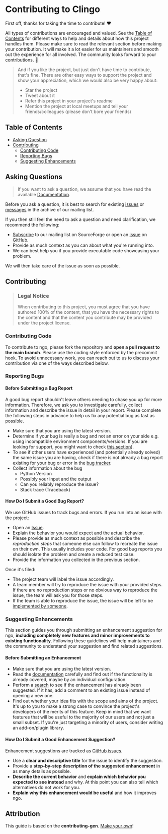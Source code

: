 # Contributing to Clingo

First off, thanks for taking the time to contribute! ❤️

All types of contributions are encouraged and valued. See the [Table of Contents](#table-of-contents) for different ways to help and details about how this project handles them. Please make sure to read the relevant section before making your contribution. It will make it a lot easier for us maintainers and smooth out the experience for all involved. The community looks forward to your contributions. 🎉

> And if you like the project, but just don't have time to contribute, that's fine. There are other easy ways to support the project and show your appreciation, which we would also be very happy about:
> - Star the project
> - Tweet about it
> - Refer this project in your project's readme
> - Mention the project at local meetups and tell your friends/colleagues (please don't bore your friends)

<!-- omit in toc -->
## Table of Contents

- [Asking Question](#asking-questions)
- [Contributing](#contributing)
  - [Contributing Code](#contributing-code)
  - [Reporting Bugs](#reporting-bugs)
  - [Suggesting Enhancements](#suggesting-enhancements)


## Asking Questions

> If you want to ask a question, we assume that you have read the available [Documentation](https://potassco.org/ngo/).

Before you ask a question, it is best to search for existing [issues](https://github.com/potassco/ngo/issues) or [messages](https://sourceforge.net/p/potassco/mailman/potassco-users/) in the archive of our mailing list.

If you then still feel the need to ask a question and need clarification, we recommend the following:

- [Subscribe](https://sourceforge.net/projects/potassco/lists/potassco-users) to our mailing list on SourceForge or open an [issue](https://github.com/potassco/clingo/issues/new) on GitHub.
- Provide as much context as you can about what you're running into.
- We can best help you if you provide executable code showcasing your problem.

We will then take care of the issue as soon as possible.

## Contributing

> ### Legal Notice <!-- omit in toc -->
> When contributing to this project, you must agree that you have authored 100% of the content, that you have the necessary rights to the content and that the content you contribute may be provided under the project license.

### Contributing Code

To contribute to ngo, please fork the repository and **open a pull request to the main branch**.
Please use the coding style enforced by the precommit hook. To avoid unnecessary work, you can reach out to us to discuss your contribution via one of the ways described below.

### Reporting Bugs

<!-- omit in toc -->
#### Before Submitting a Bug Report

A good bug report shouldn't leave others needing to chase you up for more information. Therefore, we ask you to investigate carefully, collect information and describe the issue in detail in your report. Please complete the following steps in advance to help us fix any potential bug as fast as possible.

- Make sure that you are using the latest version.
- Determine if your bug is really a bug and not an error on your side e.g. using incompatible environment components/versions. If you are looking for support, you might want to check [this section](#i-have-a-question)).
- To see if other users have experienced (and potentially already solved) the same issue you are having, check if there is not already a bug report existing for your bug or error in the [bug tracker](https://github.com/potassco/ngo/issues?q=label%3Abug).
- Collect information about the bug
  - Python Version
  - Possibly your input and the output
  - Can you reliably reproduce the issue?
  - Stack trace (Traceback)

<!-- omit in toc -->
#### How Do I Submit a Good Bug Report?

We use GitHub issues to track bugs and errors. If you run into an issue with the project:

- Open an [Issue](https://github.com/potassco/ngo/issues/new).
- Explain the behavior you would expect and the actual behavior.
- Please provide as much context as possible and describe the *reproduction steps* that someone else can follow to recreate the issue on their own. This usually includes your code. For good bug reports you should isolate the problem and create a reduced test case.
- Provide the information you collected in the previous section.

Once it's filed:

- The project team will label the issue accordingly.
- A team member will try to reproduce the issue with your provided steps. If there are no reproduction steps or no obvious way to reproduce the issue, the team will ask you for those steps.
- If the team is able to reproduce the issue, the issue will be left to be [implemented by someone](#your-first-code-contribution).

### Suggesting Enhancements

This section guides you through submitting an enhancement suggestion for ngo, **including completely new features and minor improvements to existing functionality**. Following these guidelines will help maintainers and the community to understand your suggestion and find related suggestions.

<!-- omit in toc -->
#### Before Submitting an Enhancement

- Make sure that you are using the latest version.
- Read the [documentation](https://potassco.org/ngo/) carefully and find out if the functionality is already covered, maybe by an individual configuration.
- Perform a [search](https://github.com/potassco/ngo/issues) to see if the enhancement has already been suggested. If it has, add a comment to an existing issue instead of opening a new one.
- Find out whether your idea fits with the scope and aims of the project. It's up to you to make a strong case to convince the project's developers of the merits of this feature. Keep in mind that we want features that will be useful to the majority of our users and not just a small subset. If you're just targeting a minority of users, consider writing an add-on/plugin library.

<!-- omit in toc -->
#### How Do I Submit a Good Enhancement Suggestion?

Enhancement suggestions are tracked as [GitHub issues](https://github.com/potassco/ngo/issues).

- Use a **clear and descriptive title** for the issue to identify the suggestion.
- Provide a **step-by-step description of the suggested enhancement** in as many details as possible.
- **Describe the current behavior** and **explain which behavior you expected to see instead** and why. At this point you can also tell which alternatives do not work for you.
- **Explain why this enhancement would be useful** and how it improves ngo.

## Attribution
This guide is based on the **contributing-gen**. [Make your own](https://github.com/bttger/contributing-gen)!
